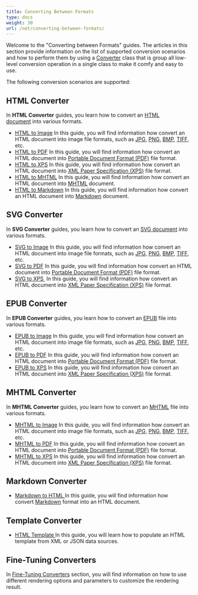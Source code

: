 ```yaml
---
title: Converting Between Formats
type: docs
weight: 30
url: /net/converting-between-formats/
---
```


Welcome to the "Converting between Formats" guides. The articles in this section provide information on the list of supported conversion scenarios and how to perform them by using a [Converter](https://apireference.aspose.com/net/html/aspose.html.converters/converter) class that is group all low-level conversion operation in a single class to make it comfy and easy to use.

The following conversion scenarios are supported:
## **HTML Converter**
In **HTML Converter** guides, you learn how to convert an [HTML document](https://apireference.aspose.com/net/html/aspose.html/htmldocument) into various formats.

- [HTML to Image](/html/net/html-to-image-conversion-html/)
  In this guide, you will find information how convert an HTML document into image file formats, such as [JPG](https://en.wikipedia.org/wiki/Image_file_formats#JPEG/JFIF), [PNG](https://en.wikipedia.org/wiki/Image_file_formats#PNG), [BMP](https://en.wikipedia.org/wiki/Image_file_formats#BMP), [TIFF](https://en.wikipedia.org/wiki/Image_file_formats#TIFF), etc.
- [HTML to PDF](/html/net/html-to-pdf-conversion-html/)
  In this guide, you will find information how convert an HTML document into [Portable Document Format (PDF)](https://en.wikipedia.org/wiki/PDF) file format.
- [HTML to XPS](/html/net/html-to-xps-conversion-html/)
  In this guide, you will find information how convert an HTML document into [XML Paper Specification (XPS)](https://en.wikipedia.org/wiki/Open_XML_Paper_Specification) file format.
- [HTML to MHTML](/html/net/html-to-mhtml-conversion-html/)
  In this guide, you will find information how convert an HTML document into [MHTML](https://en.wikipedia.org/wiki/MHTML) document.
- [HTML to Markdown](/html/net/html-to-markdown-conversion-html/)
  In this guide, you will find information how convert an HTML document into [Markdown](https://en.wikipedia.org/wiki/Markdown) document.
## **SVG Converter**
In **SVG Converter** guides, you learn how to convert an [SVG document](https://apireference.aspose.com/net/html/aspose.html.dom.svg/svgdocument) into various formats.

- [SVG to Image](/html/net/svg-to-image-conversion-html/)
  In this guide, you will find information how convert an HTML document into image file formats, such as [JPG](https://en.wikipedia.org/wiki/Image_file_formats#JPEG/JFIF), [PNG](https://en.wikipedia.org/wiki/Image_file_formats#PNG), [BMP](https://en.wikipedia.org/wiki/Image_file_formats#BMP), [TIFF](https://en.wikipedia.org/wiki/Image_file_formats#TIFF), etc.
- [SVG to PDF](/html/net/svg-to-pdf-conversion-html/)
  In this guide, you will find information how convert an HTML document into [Portable Document Format (PDF)](https://en.wikipedia.org/wiki/PDF) file format.
- [SVG to XPS ](/html/net/svg-to-xps-conversion-html/)
  In this guide, you will find information how convert an HTML document into [XML Paper Specification (XPS)](https://en.wikipedia.org/wiki/Open_XML_Paper_Specification) file format.
## **EPUB Converter**
In **EPUB Converter** guides, you learn how to convert an [EPUB](https://en.wikipedia.org/wiki/EPUB) file into various formats.

- [EPUB to Image](/html/net/epub-to-image-conversion/)
  In this guide, you will find information how convert an HTML document into image file formats, such as [JPG](https://en.wikipedia.org/wiki/Image_file_formats#JPEG/JFIF), [PNG](https://en.wikipedia.org/wiki/Image_file_formats#PNG), [BMP](https://en.wikipedia.org/wiki/Image_file_formats#BMP), [TIFF](https://en.wikipedia.org/wiki/Image_file_formats#TIFF), etc.
- [EPUB to PDF](/html/net/epub-to-pdf-conversion-html/)
  In this guide, you will find information how convert an HTML document into [Portable Document Format (PDF)](https://en.wikipedia.org/wiki/PDF) file format.
- [EPUB to XPS](/html/net/epub-to-xps-conversion-html/)
  In this guide, you will find information how convert an HTML document into [XML Paper Specification (XPS)](https://en.wikipedia.org/wiki/Open_XML_Paper_Specification) file format.
## **MHTML Converter**
In **MHTML Converter** guides, you learn how to convert an [MHTML](https://en.wikipedia.org/wiki/MHTML) file into various formats.

- [MHTML to Image](/html/net/mhtml-to-image-conversion-html/)
  In this guide, you will find information how convert an HTML document into image file formats, such as [JPG](https://en.wikipedia.org/wiki/Image_file_formats#JPEG/JFIF), [PNG](https://en.wikipedia.org/wiki/Image_file_formats#PNG), [BMP](https://en.wikipedia.org/wiki/Image_file_formats#BMP), [TIFF](https://en.wikipedia.org/wiki/Image_file_formats#TIFF), etc.
- [MHTML to PDF](/html/net/mhtml-to-pdf-conversion-html/)
  In this guide, you will find information how convert an HTML document into [Portable Document Format (PDF)](https://en.wikipedia.org/wiki/PDF) file format.
- [MHTML to XPS](/html/net/mhtml-to-xps-conversion-html/)
  In this guide, you will find information how convert an HTML document into [XML Paper Specification (XPS)](https://en.wikipedia.org/wiki/Open_XML_Paper_Specification) file format.
## **Markdown Converter**
- [Markdown to HTML
  ](/html/net/markdown-to-html-conversion-html/)In this guide, you will find information how convert [Markdown](https://en.wikipedia.org/wiki/Markdown) format into an HTML document.
## **Template Converter**
- [HTML Template
  ](/html/net/html-template-html/)In this guide, you will learn how to populate an HTML template from XML or JSON data sources.
## **Fine-Tuning Converters**
In [Fine-Tuning Converters](/html/net/fine-tuning-converters-html/) section, you will find information on how to use different rendering options and parameters to customize the rendering result.
